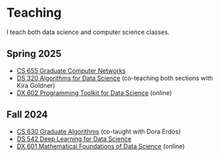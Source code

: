 # Teaching

I teach both data science and computer science classes.

## Spring 2025

* [CS 655 Graduate Computer Networks](https://piazza.com/bu/spring2025/cs655)
* [DS 320 Algorithms for Data Science](https://www.kiragoldner.com/teaching/DS320/index.html) (co-teaching both sections with Kira Goldner)
* [DX 602 Programming Toolkit for Data Science](https://learn.bu.edu/ultra/courses/_167387_1/outline) (online)

## Fall 2024

* [CS 630 Graduate Algorithms](https://piazza.com/bu/fall2024/cs630) (co-taught with Dora Erdos)
* [DS 542 Deep Learning for Data Science](https://dl4ds.github.io/fa2024)
* [DX 601 Mathematical Foundations of Data Science](https://learn.bu.edu/ultra/courses/_144090_1/outline) (online)
